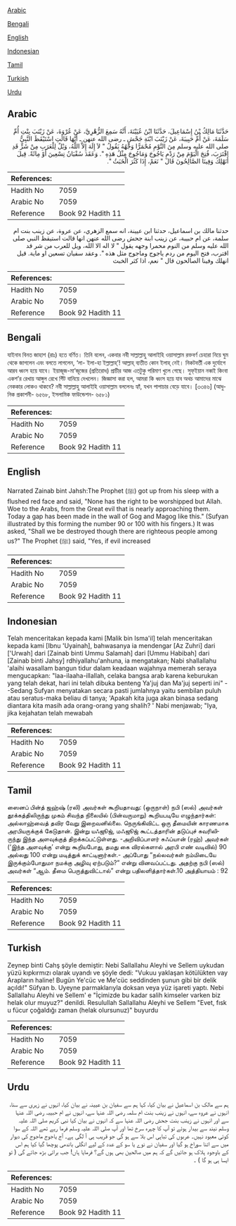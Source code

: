 [Arabic](#arabic)

[Bengali](#bengali)

[English](#english)

[Indonesian](#indonesian)

[Tamil](#tamil)

[Turkish](#turkish)

[Urdu](#urdu)

## Arabic


<div dir="rtl" lang="ar" style={{fontSize:'larger',backgroundColor:'#f8f9fa',padding:20}}>
حَدَّثَنَا مَالِكُ بْنُ إِسْمَاعِيلَ، حَدَّثَنَا ابْنُ عُيَيْنَةَ، أَنَّهُ سَمِعَ الزُّهْرِيَّ، عَنْ عُرْوَةَ، عَنْ زَيْنَبَ بِنْتِ أُمِّ سَلَمَةَ، عَنْ أُمِّ حَبِيبَةَ، عَنْ زَيْنَبَ ابْنَةِ جَحْشٍ ـ رضى الله عنهن ـ أَنَّهَا قَالَتِ اسْتَيْقَظَ النَّبِيُّ صلى الله عليه وسلم مِنَ النَّوْمِ مُحْمَرًّا وَجْهُهُ يَقُولُ ‏"‏ لاَ إِلَهَ إِلاَّ اللَّهُ، وَيْلٌ لِلْعَرَبِ مِنْ شَرٍّ قَدِ اقْتَرَبَ، فُتِحَ الْيَوْمَ مِنْ رَدْمِ يَاجُوجَ وَمَاجُوجَ مِثْلُ هَذِهِ ‏"‏‏.‏ وَعَقَدَ سُفْيَانُ تِسْعِينَ أَوْ مِائَةً‏.‏ قِيلَ أَنَهْلِكُ وَفِينَا الصَّالِحُونَ قَالَ ‏"‏ نَعَمْ، إِذَا كَثُرَ الْخَبَثُ ‏"‏‏.‏
</div>
<div style={{backgroundColor:'#f8f9fa',padding:20, marginBottom: 10}}><table> <thead> <tr> <th>References:</th> <th></th> </tr> </thead> <tbody><tr><td>Hadith No</td><td>7059</td></tr><tr><td>Arabic No</td><td>7059</td></tr><tr><td>Reference</td><td>Book 92 Hadith 11</td></tr></tbody></table></div>


<div dir="rtl" lang="ar" style={{fontSize:'larger',backgroundColor:'#f8f9fa',padding:20}}>
حدثنا مالك بن اسماعيل، حدثنا ابن عيينة، انه سمع الزهري، عن عروة، عن زينب بنت ام سلمة، عن ام حبيبة، عن زينب ابنة جحش رضى الله عنهن انها قالت استيقظ النبي صلى الله عليه وسلم من النوم محمرا وجهه يقول " لا اله الا الله، ويل للعرب من شر قد اقترب، فتح اليوم من ردم ياجوج وماجوج مثل هذه ". وعقد سفيان تسعين او ماية. قيل انهلك وفينا الصالحون قال " نعم، اذا كثر الخبث
</div>
<div style={{backgroundColor:'#f8f9fa',padding:20, marginBottom: 10}}><table> <thead> <tr> <th>References:</th> <th></th> </tr> </thead> <tbody><tr><td>Hadith No</td><td>7059</td></tr><tr><td>Arabic No</td><td>7059</td></tr><tr><td>Reference</td><td>Book 92 Hadith 11</td></tr></tbody></table></div>

## Bengali


<div dir="ltr" lang="bn" style={{fontSize:'larger',backgroundColor:'#f8f9fa',padding:20}}>
যাইনাব বিনত জাহাশ (রাঃ) হতে বর্ণিত। তিনি বলেন, একবার নবী সাল্লাল্লাহু আলাইহি ওয়াসাল্লাম রক্তবর্ণ চেহারা নিয়ে ঘুম থেকে জাগলেন এবং বলতে লাগলেন, ‘লা- ইলা-হা ইল্লাল্লাহ্’! আল্লাহ্ ব্যতীত কোন ইলাহ্ নেই। নিকটবর্তী এক দুর্যোগে আরব ধ্বংস হয়ে যাবে। ইয়াজূজ-মা‘জূজের (প্রতিরোধ) প্রাচীর আজ এতটুকু পরিমাণ খুলে গেছে। সুফ্ইয়ান নব্বই কিংবা একশ’র রেখায় আঙ্গুল রেখে গিঁট বানিয়ে দেখলেন। জিজ্ঞাসা করা হল, আমরা কি ধ্বংস হয়ে যাব অথচ আমাদের মাঝে নেককার লোকও থাকবে? নবী সাল্লাল্লাহু আলাইহি ওয়াসাল্লাম বললেনঃ হ্যাঁ, যখন পাপাচার বেড়ে যাবে। [৩৩৪৬] (আধুনিক প্রকাশনী- ৬৫৬৮, ইসলামিক ফাউন্ডেশন- ৬৫৮১)
</div>
<div style={{backgroundColor:'#f8f9fa',padding:20, marginBottom: 10}}><table> <thead> <tr> <th>References:</th> <th></th> </tr> </thead> <tbody><tr><td>Hadith No</td><td>7059</td></tr><tr><td>Arabic No</td><td>7059</td></tr><tr><td>Reference</td><td>Book 92 Hadith 11</td></tr></tbody></table></div>

## English


<div dir="ltr" lang="en" style={{fontSize:'larger',backgroundColor:'#f8f9fa',padding:20}}>
Narrated Zainab bint Jahsh:The Prophet (ﷺ) got up from his sleep with a flushed red face and said, "None has the right to be worshipped but Allah. Woe to the Arabs, from the Great evil that is nearly approaching them. Today a gap has been made in the wall of Gog and Magog like this." (Sufyan illustrated by this forming the number 90 or 100 with his fingers.) It was asked, "Shall we be destroyed though there are righteous people among us?" The Prophet (ﷺ) said, "Yes, if evil increased
</div>
<div style={{backgroundColor:'#f8f9fa',padding:20, marginBottom: 10}}><table> <thead> <tr> <th>References:</th> <th></th> </tr> </thead> <tbody><tr><td>Hadith No</td><td>7059</td></tr><tr><td>Arabic No</td><td>7059</td></tr><tr><td>Reference</td><td>Book 92 Hadith 11</td></tr></tbody></table></div>

## Indonesian


<div dir="ltr" lang="id" style={{fontSize:'larger',backgroundColor:'#f8f9fa',padding:20}}>
Telah menceritakan kepada kami [Malik bin Isma'il] telah menceritakan kepada kami [Ibnu 'Uyainah], bahwasanya ia mendengar [Az Zuhri] dari ['Urwah] dari [Zainab binti Ummu Salamah] dari [Ummu Habibah] dari [Zainab binti Jahsy] rdhiyallahu'anhuna, ia mengatakan; Nabi shallallahu 'alaihi wasallam bangun tidur dalam keadaan wajahnya memerah seraya mengucapkan: "laa-ilaaha-illallah, celaka bangsa arab karena keburukan yang telah dekat, hari ini telah dibuka benteng Ya'juj dan Ma'juj seperti ini" --Sedang Sufyan menyatakan secara pasti jumlahnya yaitu sembilan puluh atau seratus-maka beliau di tanya; 'Apakah kita juga akan binasa sedang diantara kita masih ada orang-orang yang shalih? ' Nabi menjawab; "Iya, jika kejahatan telah mewabah
</div>
<div style={{backgroundColor:'#f8f9fa',padding:20, marginBottom: 10}}><table> <thead> <tr> <th>References:</th> <th></th> </tr> </thead> <tbody><tr><td>Hadith No</td><td>7059</td></tr><tr><td>Arabic No</td><td>7059</td></tr><tr><td>Reference</td><td>Book 92 Hadith 11</td></tr></tbody></table></div>

## Tamil


<div dir="ltr" lang="ta" style={{fontSize:'larger',backgroundColor:'#f8f9fa',padding:20}}>
ஸைனப் பின்த் ஜஹ்ஷ் (ரலி) அவர்கள் கூறியதாவது: (ஒருநாள்) நபி (ஸல்) அவர்கள் தூக்கத்திலிருந்து முகம் சிவந்த நிலையில் (பின்வருமாறு) கூறியபடியே எழுந்தார்கள்: அல்லாஹ்வைத் தவிர வேறு இறைவனில்லை. நெருங்கிவிட்ட ஒரு தீமையின் காரணமாக அரபியருக்குக் கேடுதான். இன்று யஃஜூஜ், மஃஜூஜ் கூட்டத்தாரின் தடுப்புச் சுவரிலிருந்து இந்த அளவுக்குத் திறக்கப்பட்டுள்ளது. -அறிவிப்பாளர் சுஃப்யான் (ரஹ்) அவர்கள் (‘இந்த அளவுக்கு’ என்று கூறியபோது, தமது கை விரல்களால் அரபி எண் வடிவில்) 90 அல்லது 100 என்று மடித்துக் காட்டினார்கள்.- அப்போது “நல்லவர்கள் நம்மிடையே இருக்கும்போதுமா நமக்கு அழிவு ஏற்படும்?” என்று வினவப்பட்டது. அதற்கு நபி (ஸல்) அவர்கள் “ஆம். தீமை பெருத்துவிட்டால்” என்று பதிலளித்தார்கள்.10 அத்தியாயம் : 92
</div>
<div style={{backgroundColor:'#f8f9fa',padding:20, marginBottom: 10}}><table> <thead> <tr> <th>References:</th> <th></th> </tr> </thead> <tbody><tr><td>Hadith No</td><td>7059</td></tr><tr><td>Arabic No</td><td>7059</td></tr><tr><td>Reference</td><td>Book 92 Hadith 11</td></tr></tbody></table></div>

## Turkish


<div dir="ltr" lang="tr" style={{fontSize:'larger',backgroundColor:'#f8f9fa',padding:20}}>
Zeynep binti Cahş şöyle demiştir: Nebi Sallallahu Aleyhi ve Sellem uykudan yüzü kıpkırmızı olarak uyandı ve şöyle dedi: "Vukuu yaklaşan kötülükten vay Arapların haline! Bugün Ye'cüc ve Me'cüc seddinden şunun gibi bir delik açıldı!" Süfyan b. Uyeyne parmaklarıyla doksan veya yüz işareti yaptı. Nebi Sallallahu Aleyhi ve Sellem' e "İçimizde bu kadar salih kimseler varken biz helak olur muyuz?" denildi. Resulullah Sallallahu Aleyhi ve Sellem "Evet, fısk u fücur çoğaldığı zaman (helak olursunuz)" buyurdu
</div>
<div style={{backgroundColor:'#f8f9fa',padding:20, marginBottom: 10}}><table> <thead> <tr> <th>References:</th> <th></th> </tr> </thead> <tbody><tr><td>Hadith No</td><td>7059</td></tr><tr><td>Arabic No</td><td>7059</td></tr><tr><td>Reference</td><td>Book 92 Hadith 11</td></tr></tbody></table></div>

## Urdu


<div dir="rtl" lang="ur" style={{fontSize:'larger',backgroundColor:'#f8f9fa',padding:20}}>
ہم سے مالک بن اسماعیل نے بیان کیا، کہا ہم سے سفیان بن عیینہ نے بیان کیا، انہوں نے زہری سے سنا، انہوں نے عروہ سے، انہوں نے زینب بنت ام سلمہ رضی اللہ عنہا سے، انہوں نے ام حبیبہ رضی اللہ عنہا سے اور انہوں نے زینب بنت جحش رضی اللہ عنہا سے کہ انہوں نے بیان کیا نبی کریم صلی اللہ علیہ وسلم نیند سے بیدار ہوئے تو آپ کا چہرہ سرخ تھا اور آپ صلی اللہ علیہ وسلم فرما رہے تھے اللہ کے سوا کوئی معبود نہیں۔ عربوں کی تباہی اس بلا سے ہو گی جو قریب ہی آ لگی ہے۔ آج یاجوج ماجوج کی دیوار میں سے اتنا سوراخ ہو گیا اور سفیان نے نوے یا سو کے عدد کے لیے انگلی باندھی پوچھا گیا کیا ہم اس کے باوجود ہلاک ہو جائیں گے کہ ہم میں صالحین بھی ہوں گے؟ فرمایا ہاں! جب برائی بڑھ جائے گی ( تو ایسا ہی ہو گا ) ۔
</div>
<div style={{backgroundColor:'#f8f9fa',padding:20, marginBottom: 10}}><table> <thead> <tr> <th>References:</th> <th></th> </tr> </thead> <tbody><tr><td>Hadith No</td><td>7059</td></tr><tr><td>Arabic No</td><td>7059</td></tr><tr><td>Reference</td><td>Book 92 Hadith 11</td></tr></tbody></table></div>